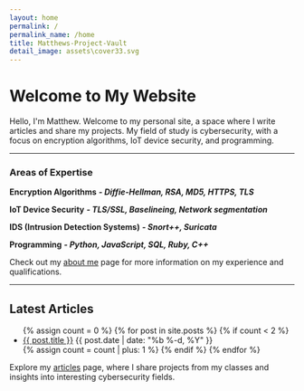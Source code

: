 ```yaml
---
layout: home
permalink: /
permalink_name: /home
title: Matthews-Project-Vault
detail_image: assets\cover33.svg
---
```


# Welcome to My Website

Hello, I'm Matthew. Welcome to my personal site, a space where I write articles and share my projects. My field of study is cybersecurity, with a focus on encryption algorithms, IoT device security, and programming.

---

### Areas of Expertise

**Encryption Algorithms**
***- Diffie-Hellman, RSA, MD5, HTTPS, TLS***

**IoT Device Security**
***- TLS/SSL, Baselineing, Network segmentation***

**IDS (Intrusion Detection Systems)**
***- Snort++, Suricata***

**Programming**
***- Python, JavaScript, SQL, Ruby, C++***

Check out my [about me](/about_me) page for more information on my experience and qualifications.

---

## Latest Articles

<ul class="article-card">
  {% assign count = 0 %}
  {% for post in site.posts %}
    {% if count < 2 %}
      <li>
        <a href="{{ post.url }}" class="article-list">{{ post.title }}</a>
        <span class="post-meta article-meta">{{ post.date | date: "%b %-d, %Y" }}</span>
      </li>
      {% assign count = count | plus: 1 %}
    {% endif %}
  {% endfor %}
</ul>

Explore my [articles](/article) page, where I share projects from my classes and insights into interesting cybersecurity fields.